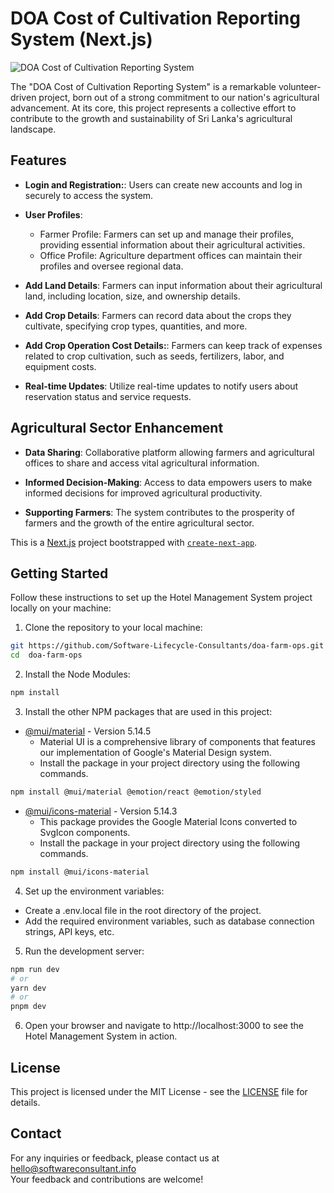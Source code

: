 # DOA Cost of Cultivation Reporting System (Next.js)

![DOA Cost of Cultivation Reporting System](https://softwareconsultant.info/wp-content/themes/slcc/assets/images/logo.png)

The "DOA Cost of Cultivation Reporting System" is a remarkable volunteer-driven project, born out of a strong commitment to our nation's agricultural advancement. At its core, this project represents a collective effort to contribute to the growth and sustainability of Sri Lanka's agricultural landscape.

## Features

- **Login and Registration:**: Users can create new accounts and log in securely to access the system.

- **User Profiles**: 
    - Farmer Profile: Farmers can set up and manage their profiles, providing essential information about their agricultural activities.
    - Office Profile: Agriculture department offices can maintain their profiles and oversee regional data.
 
- **Add Land Details**: Farmers can input information about their agricultural land, including location, size, and ownership details.

- **Add Crop Details**: Farmers can record data about the crops they cultivate, specifying crop types, quantities, and more.

- **Add Crop Operation Cost Details:**: Farmers can keep track of expenses related to crop cultivation, such as seeds, fertilizers, labor, and equipment costs.

- **Real-time Updates**: Utilize real-time updates to notify users about reservation status and service requests.

## Agricultural Sector Enhancement

- **Data Sharing**: Collaborative platform allowing farmers and agricultural offices to share and access vital agricultural information.

- **Informed Decision-Making**: Access to data empowers users to make informed decisions for improved agricultural productivity.

- **Supporting Farmers**: The system contributes to the prosperity of farmers and the growth of the entire agricultural sector.

This is a [Next.js](https://nextjs.org/) project bootstrapped with [`create-next-app`](https://github.com/vercel/next.js/tree/canary/packages/create-next-app).

## Getting Started

Follow these instructions to set up the Hotel Management System project locally on your machine:

1. Clone the repository to your local machine:
 ```bash
git https://github.com/Software-Lifecycle-Consultants/doa-farm-ops.git
cd  doa-farm-ops
 ```
2. Install the Node Modules:

```bash
npm install
 ```
 
3. Install the other NPM packages that are used in this project:

- [@mui/material](https://mui.com/material-ui/getting-started/installation/) - Version 5.14.5
  - Material UI is a comprehensive library of components that features our implementation of Google's Material Design system.
  - Install the package in your project directory using the following commands.
 ```bash
npm install @mui/material @emotion/react @emotion/styled
 ```

- [@mui/icons-material](https://mui.com/material-ui/icons/) - Version 5.14.3
  - This package provides the Google Material Icons converted to SvgIcon components.
  - Install the package in your project directory using the following commands.
 ```bash
npm install @mui/icons-material
 ```

4. Set up the environment variables:
  - Create a .env.local file in the root directory of the project.
  - Add the required environment variables, such as database connection strings, API keys, etc.
    
5. Run the development server:
 ```bash
npm run dev
# or
yarn dev
# or
pnpm dev
 ```
6. Open your browser and navigate to http://localhost:3000 to see the Hotel Management System in action.

## License
This project is licensed under the MIT License - see the [LICENSE](https://github.com/git/git-scm.com/blob/main/MIT-LICENSE.txt) file for details.

## Contact
For any inquiries or feedback, please contact us at hello@softwareconsultant.info  
Your feedback and contributions are welcome!
